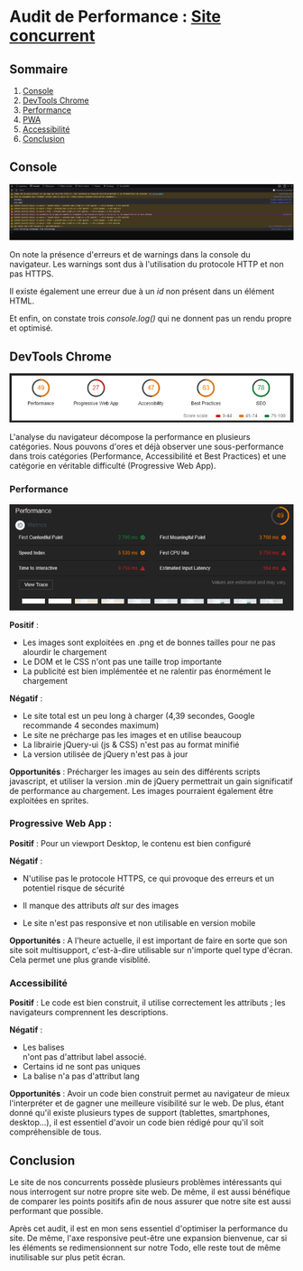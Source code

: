# Audit de Performance : [Site concurrent](http://todolistme.net/)

## Sommaire

1. [Console](#console)
2. [DevTools Chrome](#devTools)
  1. [Performance](#subPerformance)
  2. [PWA](#subPWA)
  3. [Accessibilité](#subAccess)
3. [Conclusion](#conclusion)

## Console <a name="console"></a>

![alt Image de la console](img/auditConsole.png)

On note la présence d'erreurs et de warnings dans la console du navigateur. Les warnings sont dus à l'utilisation du protocole HTTP et non pas HTTPS.

Il existe également une erreur due à un *id* non présent dans un élément HTML.

Et enfin, on constate trois *console.log()* qui ne donnent pas un rendu propre et optimisé.

## DevTools Chrome <a name="devTools"></a>

![alt Visuel de l'onglet audit de la console de Chrome](img/auditDevTools.png)

L'analyse du navigateur décompose la performance en plusieurs catégories. Nous pouvons d'ores et déjà observer une sous-performance dans trois catégories (Performance, Accessibilité et Best Practices) et une catégorie en véritable difficulté (Progressive Web App).

### Performance <a name="subPerformance"></a>

![alt Screenshot de la performance](img/auditPerformance.png)

__Positif__ : 

* Les images sont exploitées en .png et de bonnes tailles pour ne pas alourdir le chargement
* Le DOM et le CSS n'ont pas une taille trop importante
* La publicité est bien implémentée et ne ralentir pas énormément le chargement

__Négatif__ : 
* Le site total est un peu long à charger (4,39 secondes, Google recommande 4 secondes maximum)
* Le site ne précharge pas les images et en utilise beaucoup
* La librairie jQuery-ui (js  & CSS) n'est pas au format minifié
* La version utilisée de jQuery n'est pas à jour

__Opportunités__ : Précharger les images au sein des différents scripts javascript, et utiliser la version .min de jQuery permettrait un gain significatif de performance au chargement. Les images pourraient également être exploitées en sprites.

### Progressive Web App : <a name="subPWA"></a>

__Positif__ : Pour un viewport Desktop, le contenu est bien configuré

__Négatif__ : 

* N'utilise pas le protocole HTTPS, ce qui provoque des erreurs et un potentiel risque de sécurité

* Il manque des attributs *alt* sur des images

* Le site n'est pas responsive et non utilisable en version mobile

__Opportunités__ : A l'heure actuelle, il est important de faire en sorte que son site soit multisupport, c'est-à-dire utilisable sur n'importe quel type d'écran. Cela permet une plus grande visiblité.

### Accessibilité <a name="subAccess"></a>

__Positif__ : Le code est bien construit, il utilise correctement les attributs ; les navigateurs comprennent les descriptions.

__Négatif__ : 
* Les balises <form></form> n'ont pas d'attribut label associé.
* Certains id ne sont pas uniques
* La balise <html></html> n'a pas d'attribut lang

__Opportunités__ : Avoir un code bien construit permet au navigateur de mieux l'interpréter et de gagner une meilleure visibilité sur le web. De plus, étant donné qu'il existe plusieurs types de support (tablettes, smartphones, desktop...), il est essentiel d'avoir un code bien rédigé pour qu'il soit compréhensible de tous.

## Conclusion <a name="conclusion"></a>
Le site de nos concurrents possède plusieurs problèmes intéressants qui nous interrogent sur notre propre site web. De même, il est aussi bénéfique de comparer les points positifs afin de nous assurer que notre site est aussi performant que possible.

Après cet audit, il est en mon sens essentiel d'optimiser la performance du site. De même, l'axe responsive peut-être une expansion bienvenue, car si les éléments se redimensionnent sur notre Todo, elle reste tout de même inutilisable sur plus petit écran. 
